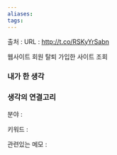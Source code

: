 ```yaml
---
aliases: 
tags:
---
```

출처 : 
URL : http://t.co/RSKyYrSabn

웹사이트 회원 탈퇴
가입한 사이트 조회


### 내가 한 생각


### 생각의 연결고리
분야 : 

키워드 : 


관련있는 메모 : 
